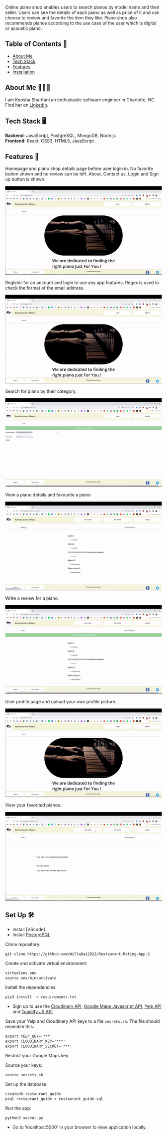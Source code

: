 Online piano shop enables users to search pianos by model name and their seller. Users can see the details of each piano as well as price of it and can choose to review and favorite the item they like. Piano shop also recommends pianos according to the use case of the user which is digital or acoustic piano.

## Table of Contents 🎹
* [About Me](#about-me)
* [Tech Stack](#tech-stack)
* [Features](#features)
* [Installation](#installation)



## <a name="about-me"></a>About Me 👩🏻‍💻
I am Koosha Sharifani an enthusiastic software engineer in Charlotte, NC. Find her on [LinkedIn](https://www.linkedin.com/in/kofani/).

## <a name="tech-stack"></a>Tech Stack 🖥

**Backend**:  JavaScript, PostgreSQL, MongoDB, Node.js  <br/>
**Frontend**:  React, CSS3, HTML5, JavaScript<br/>

## <a name="features"></a>Features 🔎
Homepage and piano shop details page before user login in. No favorite button shown and no review can be left. About, Contact us, Login and Sign up button is shown.

![Before user login in](/public/gifs/preview-login.gif)

Register for an account and login to use any app features. Regex is used to check the format of the email address.

![Registration and Login](/public/gifs/preview-login.gif)

Search for piano by their category.

![pianos Search](/public/gifs/login.gif)

View a piano details and favourite a piano

![View piano Details](/public/gifs/add-and-drop%20item.gif)

Write a review for a piano.

![Write piano Review](/public/gifs/start-trade.gif)

User profile page and upload your own profile picture.

![Upload Profile Picture](/public/gifs/signe-up.gif)

View your favorited pianos.

![View User Content](/public/gifs/profie.gif)


## <a name="installation"></a>Set Up 🛠

* Install [VScode] <br/>
* Install [PostgreSQL](https://www.postgresql.org/download/)

Clone repository:
```
git clone https://github.com/WillaDai2022/Restaurant-Rating-App-2
```

Create and activate virtual environment:
```
virtualenv env
source env/bin/activate
```

Install the dependencies:
```
pip3 install -r requirements.txt
```
* Sign up to use the [Cloudinary API](https://cloudinary.com), [Google Maps Javascript API](https://developers.google.com/maps), [Yelp API](https://www.yelp.com/developers) and [Toastify JS API](https://apvarun.github.io/toastify-js/)

Save your Yelp and Cloudinary API keys to a file `secrets.sh`. The file should resemble this:
```
export YELP_KEY='***'
export CLOUDINARY_KEY='***'
export CLOUDINARY_SECRET='***'
```
Restrict your Google Maps key.

Source your keys:
```
source secrets.sh
```
Set up the database:
```
createdb restaurant_guide
psql restaurant_guide < restaurant_guide.sql
```

Run the app:
```
python3 server.py
```

* Go to 'localhost:5000' in your browser to view application locally.




